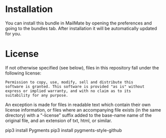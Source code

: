 # Installation

You can install this bundle in MailMate by opening the preferences and going to the bundles tab. After installation it will be automatically updated for you.

# License

If not otherwise specified (see below), files in this repository fall under the following license:

	Permission to copy, use, modify, sell and distribute this
	software is granted. This software is provided "as is" without
	express or implied warranty, and with no claim as to its
	suitability for any purpose.

An exception is made for files in readable text which contain their own license information, or files where an accompanying file exists (in the same directory) with a “-license” suffix added to the base-name name of the original file, and an extension of txt, html, or similar.

pip3 install Pygments
pip3 install pygments-style-github
